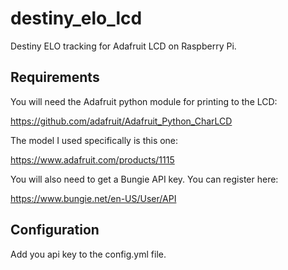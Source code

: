 # destiny_elo_lcd
Destiny ELO tracking for Adafruit LCD on Raspberry Pi.

## Requirements

You will need the Adafruit python module for printing to the LCD:

https://github.com/adafruit/Adafruit_Python_CharLCD

The model I used specifically is this one: 

https://www.adafruit.com/products/1115

You will also need to get a Bungie API key. You can register here:

https://www.bungie.net/en-US/User/API

## Configuration

Add you api key to the config.yml file. 
